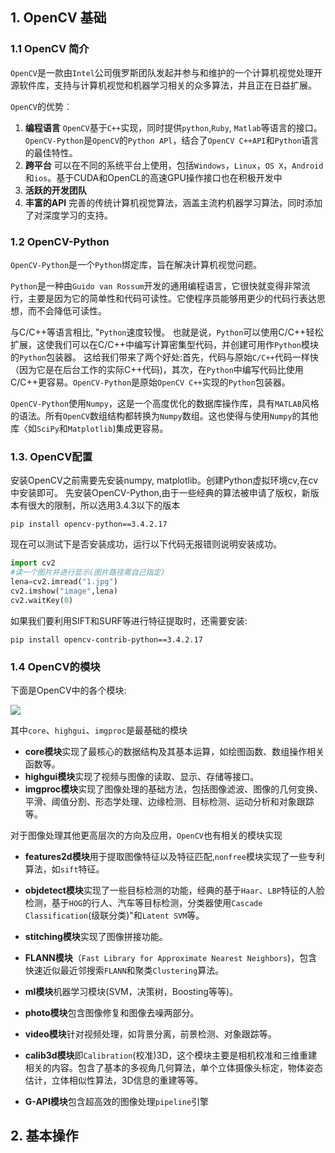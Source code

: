 ## 1. OpenCV 基础

### 1.1 OpenCV 简介

`OpenCV`是一款由`Intel`公司俄罗斯团队发起并参与和维护的一个计算机视觉处理开源软件库，支持与计算机视觉和机器学习相关的众多算法，并且正在日益扩展。

`OpenCV`的优势︰

1. **编程语言**
   `OpenCV`基于`C++`实现，同时提供`python`,`Ruby`, `Matlab`等语言的接口。`OpenCV-Python`是`OpenCV`的`Python APl`，结合了`OpenCV C++API`和`Python`语言的最佳特性。
2. **跨平台**
   可以在不同的系统平台上使用，包括`Windows`，`Linux`，`OS X`，`Android`和`ios`。基于CUDA和OpenCL的高速GPU操作接口也在积极开发中
3. **活跃的开发团队**
4. **丰富的API**
   完善的传统计算机视觉算法，涵盖主流杓机器学习算法，同时添加了对深度学习的支持。

### 1.2 OpenCV-Python

`OpenCV-Python`是一个`Python`绑定库，旨在解决计算机视觉问题。

`Python`是一种由`Guido van Rossum`开发的通用编程语言，它很快就变得非常流行，主要是因为它的简单性和代码可读性。它使程序员能够用更少的代码行表达思想，而不会降低可读性。

与C/C++等语言相比, "`Python`速度较慢。
也就是说，`Python`可以使用C/C++轻松扩展，这使我们可以在C/C++中编写计算密集型代码，并创建可用作`Python`模块的`Python`包装器。
这给我们带来了两个好处:首先，代码与原始`C/C++`代码一样快（因为它是在后台工作的实际C++代码)，其次，在`Python`中编写代码比使用C/C++更容易。`OpenCV-Python`是原始`OpenCV C++`实现的`Python`包装器。

`OpenCV-Python`使用`Numpy`，这是一个高度优化的数据库操作库，具有`MATLAB`风格的语法。所有`OpenCV`数组结构都转换为`Numpy`数组。这也使得与使用`Numpy`的其他库〈如`SciPy`和`Matplotlib`)集成更容易。

### 1.3. OpenCV配置

安装OpenCV之前需要先安装numpy, matplotlib。创建Python虚拟环境cv,在cv中安装即可。
先安装OpenCV-Python,由于一些经典的算法被申请了版权，新版本有很大的限制，所以选用3.4.3以下的版本

```
pip install opencv-python==3.4.2.17
```

现在可以测试下是否安装成功，运行以下代码无报错则说明安装成功。
```python
import cv2
#读一个图片并进行显示(图片路径需自己指定)
lena=cv2.imread("1.jpg")
cv2.imshow("image",lena)
cv2.waitKey(0)
```

如果我们要利用SIFT和SURF等进行特征提取时，还需要安装:
```
pip install opencv-contrib-python==3.4.2.17
```

### 1.4 OpenCV的模块

下面是OpenCV中的各个模块:

![](https://picgo-img-repo.oss-cn-beijing.aliyuncs.com/img/7cba39c78d94ae0fd9cc53873880166b.png)

其中`core`、`highgui`、`imgproc`是最基础的模块

- **core模块**实现了最核心的数据结构及其基本运算，如绘图函数、数组操作相关函数等。
- **highgui模块**实现了视频与图像的读取、显示、存储等接口。
- **imgproc模块**实现了图像处理的基础方法，包括图像滤波、图像的几何变换、平滑、阈值分割、形态学处理、边缘检测、目标检测、运动分析和对象跟踪等。

对于图像处理其他更高层次的方向及应用，`OpenCV`也有相关的模块实现

- **features2d模块**用于提取图像特征以及特征匹配,`nonfree`模块实现了一些专利算法，如`sift`特征。
- **objdetect模块**实现了一些目标检测的功能，经典的基于`Haar`、`LBP`特征的人脸检测，基于`HOG`的行人、汽车等目标检测，分类器使用`Cascade Classification`(级联分类)"和`Latent SVM`等。

- **stitching模块**实现了图像拼接功能。
- **FLANN模块**（`Fast Library for Approximate Nearest Neighbors`)，包含快速近似最近邻搜索`FLANN`和聚类`Clustering`算法。
- **ml模块**机器学习模块(SVM，决策树，Boosting等等)。
- **photo模块**包含图像修复和图像去噪两部分。
- **video模块**针对视频处理，如背景分离，前景检测、对象跟踪等。
- **calib3d模块**即`Calibration`(校准)3D，这个模块主要是相机校准和三维重建相关的内容。包含了基本的多视角几何算法，单个立体摄像头标定，物体姿态估计，立体相似性算法，3D信息的重建等等。
-  **G-API模块**包含超高效的图像处理`pipeline`引擎

## 2. 基本操作

